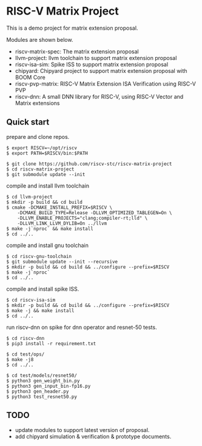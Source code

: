 # RISC-V Matrix Project

This is a demo project for matrix extension proposal.

Modules are shown below.

* riscv-matrix-spec:   The matrix extension proposal
* llvm-project:        llvm toolchain to support matrix extension proposal
* riscv-isa-sim:       Spike ISS to support matrix extension proposal
* chipyard:            Chipyard project to support matrix extension proposal with BOOM Core
* riscv-pvp-matrix:    RISC-V Matrix Extension ISA Verification using RISC-V PVP
* riscv-dnn:           A small DNN library for RISC-V, using RISC-V Vector and Matrix extensions

## Quick start

prepare and clone repos.

    $ export RISCV=~/opt/riscv
    $ export PATH=$RISCV/bin:$PATH

    $ git clone https://github.com/riscv-stc/riscv-matrix-project
    $ cd riscv-matrix-project
    $ git submodule update --init

compile and install llvm toolchain

    $ cd llvm-project
    $ mkdir -p build && cd build
    $ cmake -DCMAKE_INSTALL_PREFIX=$RISCV \
        -DCMAKE_BUILD_TYPE=Release -DLLVM_OPTIMIZED_TABLEGEN=On \
        -DLLVM_ENABLE_PROJECTS="clang;compiler-rt;lld" \
        -DLLVM_LINK_LLVM_DYLIB=On ../llvm
    $ make -j`nproc` && make install
    $ cd ../..

compile and install gnu toolchain

    $ cd riscv-gnu-toolchain
    $ git submodule update --init --recursive
    $ mkdir -p build && cd build && ../configure --prefix=$RISCV
    $ make -j`nproc`
    $ cd ../..

compile and install spike ISS.

    $ cd riscv-isa-sim
    $ mkdir -p build && cd build && ../configure --prefix=$RISCV
    $ make -j && make install
    $ cd ../..

run riscv-dnn on spike for dnn operator and resnet-50 tests.

    $ cd riscv-dnn
    $ pip3 install -r requirement.txt

    $ cd test/ops/
    $ make -j8
    $ cd ../..

    $ cd test/models/resnet50/
    $ python3 gen_weight_bin.py
    $ python3 gen_input_bin-fp16.py
    $ python3 gen_header.py
    $ python3 test_resnet50.py

## TODO

* update modules to support latest version of proposal.
* add chipyard simulation & verification & prototype documents.
